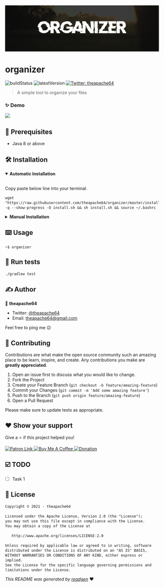 ![](cover.jpeg)
# organizer

![buildStatus](https://img.shields.io/github/workflow/status/theapache64/organizer/Java%20CI%20with%20Gradle?style=plastic)
![latestVersion](https://img.shields.io/github/v/release/theapache64/organizer)
<a href="https://twitter.com/theapache64" target="_blank">
    <img alt="Twitter: theapache64" src="https://img.shields.io/twitter/follow/theapache64.svg?style=social" />
</a>

> A simple tool to organize your files

### ✨ Demo

![](demo.gif)

## 🦿 Prerequisites

- Java 8 or above

## 🛠 Installation

<details open="open">
<summary><b>Automatic Installation</b></summary> <br/>

Copy paste below line into your terminal.

```shell script
wget "https://raw.githubusercontent.com/theapache64/organizer/master/install.sh" -q --show-progress -O install.sh && sh install.sh && source ~/.bashrc
```

</details>

<details>
<summary><b>Manual Installation</b></summary> <br/>

1. Download latest `jar` from [releases](https://github.com/theapache64/organizer/releases/latest/download/organizer.main.jar) 
1. Run `java -jar organizer.main.jar`

</details>

## ⌨️ Usage

```shell script
~$ organizer
```

## 🥼 Run tests

```shell script
./gradlew test
```

## ✍️ Author 
👤 **theapache64**
* Twitter: <a href="https://twitter.com/theapache64" target="_blank">@theapache64</a>
* Email: theapache64@gmail.com

Feel free to ping me 😉

## 🤝 Contributing

Contributions are what make the open source community such an amazing place to be learn, inspire, and create.
Any contributions you make are **greatly appreciated**.  

1. Open an issue first to discuss what you would like to change.
1. Fork the Project
1. Create your Feature Branch (`git checkout -b feature/amazing-feature`)
1. Commit your Changes (`git commit -m 'Add some amazing feature'`)
1. Push to the Branch (`git push origin feature/amazing-feature`)
1. Open a Pull Request

Please make sure to update tests as appropriate.

## ❤ Show your support

Give a ⭐️ if this project helped you!

<a href="https://www.patreon.com/theapache64">
  <img alt="Patron Link" src="https://c5.patreon.com/external/logo/become_a_patron_button@2x.png" width="160"/>
</a>

<a href="https://www.buymeacoffee.com/theapache64" target="_blank">
    <img src="https://cdn.buymeacoffee.com/buttons/v2/default-yellow.png" alt="Buy Me A Coffee" width="160">
</a>

<a href="https://www.paypal.me/theapache64" target="_blank">
    <img src="https://www.paypalobjects.com/en_US/i/btn/btn_donateCC_LG.gif" alt="Donation" width="160">
</a>


## ☑️ TODO

- [ ] Task 1

## 📝 License

```
Copyright © 2021 - theapache64

Licensed under the Apache License, Version 2.0 (the "License");
you may not use this file except in compliance with the License.
You may obtain a copy of the License at

   http://www.apache.org/licenses/LICENSE-2.0

Unless required by applicable law or agreed to in writing, software
distributed under the License is distributed on an "AS IS" BASIS,
WITHOUT WARRANTIES OR CONDITIONS OF ANY KIND, either express or implied.
See the License for the specific language governing permissions and
limitations under the License.
```

_This README was generated by [readgen](https://github.com/theapache64/readgen)_ ❤